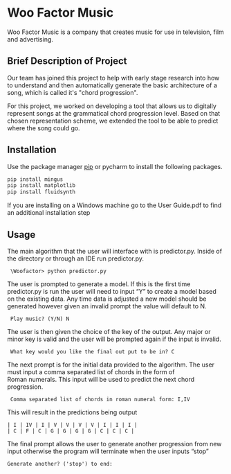 # Woo Factor Music 

Woo Factor Music is a company that creates music for use in television, film and advertising.

## Brief Description of Project 
 Our team has joined this project to help with early stage research into how to understand and then automatically generate the basic architecture of a song, which is called it's "chord progression".

For this project, we worked on developing a tool that allows us to digitally represent songs at the grammatical chord progression level. Based on that chosen representation scheme, we extended the tool to be able to predict where the song could go.
## Installation
Use the package manager [pip](https://pip.pypa.io/en/stable/) or pycharm to install the following packages.

```bash
pip install mingus
pip install matplotlib
pip install fluidsynth
```

If you are installing on a Windows machine go to the User Guide.pdf to find an additional installation step

## Usage

The main algorithm that the user will interface with is predictor.py. Inside of the directory or through an IDE run predictor.py. 
```
 \Woofactor> python predictor.py
 ```
The user is prompted to generate a model. If this is the first time predictor.py is run the user will need to input “Y” to create a model based on the existing data. Any time data is adjusted a new model should be generated however given an invalid prompt the value will default to N.
``` 
 Play music? (Y/N) N
 ```
The user is then given the choice of the key of the output. Any major or minor key is valid and the user will be prompted again if the input is invalid. 
```
 What key would you like the final out put to be in? C
```
The next prompt is for the initial data provided to the algorithm. The user must input a comma separated list of chords in the form of Roman numerals. This input will be used to predict the next chord progression.
```
 Comma separated list of chords in roman numeral form: I,IV
 ```
 This will result in the predictions being output
 ```
 | I | IV | I | V | V | V | V | I | I | I |
 | C | F | C | G | G | G | G | C | C | C |
 ```
 The final prompt allows the user to generate another progression from new input otherwise the program will terminate when the user inputs “stop” 
 ```
 Generate another? ('stop') to end:
 ```

